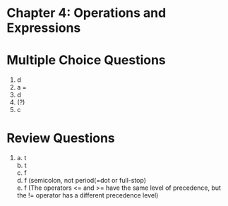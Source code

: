  
# Chapter 4: Operations and Expressions

# Multiple Choice Questions
1. d
2. a =
3. d
4. (?)
5. c

# Review Questions

1.
	a. t   
	b. t  
	c. f  
	d. f (semicolon, not period(=dot or full-stop)  
	e. f (The operators <= and >= have the same level of precedence, but the != operator has a different precedence level)  
	
	
	